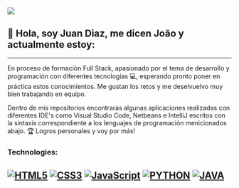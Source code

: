 <!--
**Joaokld3/Joaokld3** is a ✨ _special_ ✨ repository because its `README.md` (this file) appears on your GitHub profile.

Here are some ideas to get you started:

- 🔭 I’m currently working on ...
- 🌱 I’m currently learning ...
- 👯 I’m looking to collaborate on ...
- 🤔 I’m looking for help with ...
- 💬 Ask me about ...
- 📫 How to reach me: ...
- 😄 Pronouns: ...
- ⚡ Fun fact: ...
-->
![]([https://i.imgur.com/Yu7NAZ5.png](https://i.imgur.com/f1vR9Nr.png))
---
<h2>👋 Hola, soy Juan Diaz, me dicen João y actualmente estoy:</h2>

---
En proceso de formación Full Stack, apasionado por el tema de desarrollo y programación con diferentes tecnologías 💻, esperando pronto poner en práctica estos conocimientos. Me gustan los retos y me deselvuelvo muy bien trabajando en equipo.

Dentro de mis repositorios encontrarás algunas aplicaciones realizadas con diferentes IDE's como Visual Studio Code, Netbeans e IntelliJ escritos con la sintaxis correspondiente a los lenguajes de programación menicionados abajo. 🏆 Logros personales y voy por más!


<h3>Technologies:</h3>

[![HTML5](https://img.shields.io/badge/HTML5-E34F26?style=for-the-badge&logo=html5&logoColor=red&labelColor=101010)]()
[![CSS3](https://img.shields.io/badge/CSS3-1572B6?style=for-the-badge&logo=css3&logoColor=blue&labelColor=101010)]()
[![JavaScript](https://img.shields.io/badge/JavaScript-F7DF1E?style=for-the-badge&logo=javascript&logoColor=yellow&labelColor=101010)]()
[![PYTHON](https://img.shields.io/badge/Python-3776AB?style=for-the-badge&logo=python&logoColor=white&labelColor=101010)]()
[![JAVA](https://img.shields.io/badge/Java-ED8B00?style=for-the-badge&logo=java&logoColor=white)]()
---
